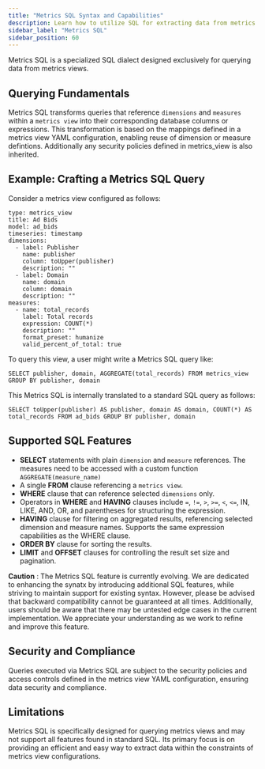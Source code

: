 ```yaml
---
title: "Metrics SQL Syntax and Capabilities"
description: Learn how to utilize SQL for extracting data from metrics views effectively.
sidebar_label: "Metrics SQL"
sidebar_position: 60
---
```



<!-- WARNING: There are links to this page in source code. If you move it, find and replace the links and consider adding a redirect in docusaurus.config.js. -->

Metrics SQL is a specialized SQL dialect designed exclusively for querying data from metrics views.

## Querying Fundamentals
Metrics SQL transforms queries that reference `dimensions` and `measures` within a `metrics view` into their corresponding database columns or expressions. This transformation is based on the mappings defined in a metrics view YAML configuration, enabling reuse of dimension or measure defintions. Additionally any security policies defined in metrics_view is also inherited.

## Example: Crafting a Metrics SQL Query

Consider a metrics view configured as follows:
```
type: metrics_view
title: Ad Bids
model: ad_bids
timeseries: timestamp
dimensions:
  - label: Publisher
    name: publisher
    column: toUpper(publisher)
    description: ""
  - label: Domain
    name: domain
    column: domain
    description: ""
measures:
  - name: total_records
    label: Total records
    expression: COUNT(*)
    description: ""
    format_preset: humanize
    valid_percent_of_total: true
```

To query this view, a user might write a Metrics SQL query like:
```
SELECT publisher, domain, AGGREGATE(total_records) FROM metrics_view GROUP BY publisher, domain
```
This Metrics SQL is internally translated to a standard SQL query as follows:
```
SELECT toUpper(publisher) AS publisher, domain AS domain, COUNT(*) AS total_records FROM ad_bids GROUP BY publisher, domain
```

## Supported SQL Features

- **SELECT** statements with plain `dimension` and `measure` references. The measures need to be accessed with a custom function `AGGREGATE(measure_name)`
- A single **FROM** clause referencing a `metrics view`.
- **WHERE** clause that can reference selected `dimensions` only.
- Operators in **WHERE** and **HAVING** clauses include `=`, `!=`, `>`, `>=`, `<`, `<=`, IN, LIKE, AND, OR, and parentheses for structuring the expression.
- **HAVING** clause for filtering on aggregated results, referencing selected dimension and measure names. Supports the same expression capabilities as the WHERE clause.
- **ORDER BY** clause for sorting the results.
- **LIMIT** and **OFFSET** clauses for controlling the result set size and pagination.


**Caution** : The Metrics SQL feature is currently evolving. We are dedicated to enhancing the synatx by introducing additional SQL features, while striving to maintain support for existing syntax. However, please be advised that backward compatibility cannot be guaranteed at all times. Additionally, users should be aware that there may be untested edge cases in the current implementation. We appreciate your understanding as we work to refine and improve this feature.

## Security and Compliance
Queries executed via Metrics SQL are subject to the security policies and access controls defined in the metrics view YAML configuration, ensuring data security and compliance.


## Limitations
Metrics SQL is specifically designed for querying metrics views and may not support all features found in standard SQL. Its primary focus is on providing an efficient and easy way to extract data within the constraints of metrics view configurations.